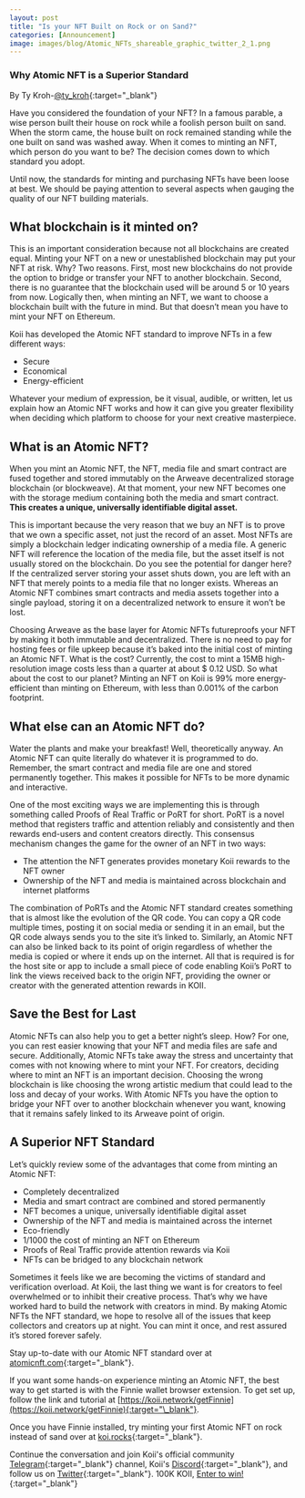 ```yaml
---
layout: post
title: "Is your NFT Built on Rock or on Sand?"
categories: [Announcement]
image: images/blog/Atomic_NFTs_shareable_graphic_twitter_2_1.png
---
```


### Why Atomic NFT is a Superior Standard

By Ty Kroh-[@ty_kroh](https://twitter.com/ty_kroh){:target="\_blank"}

Have you considered the foundation of your NFT? In a famous parable, a wise person built their house on rock while a foolish person built on sand. When the storm came, the house built on rock remained standing while the one built on sand was washed away. When it comes to minting an NFT, which person do you want to be? The decision comes down to which standard you adopt.

Until now, the standards for minting and purchasing NFTs have been loose at best. We should be paying attention to several aspects when gauging the quality of our NFT building materials.

## What blockchain is it minted on?

This is an important consideration because not all blockchains are created equal. Minting your NFT on a new or unestablished blockchain may put your NFT at risk. Why? Two reasons. First, most new blockchains do not provide the option to bridge or transfer your NFT to another blockchain. Second, there is no guarantee that the blockchain used will be around 5 or 10 years from now. Logically then, when minting an NFT, we want to choose a blockchain built with the future in mind. But that doesn’t mean you have to mint your NFT on Ethereum.

Koii has developed the Atomic NFT standard to improve NFTs in a few different ways:

- Secure
- Economical
- Energy-efficient

Whatever your medium of expression, be it visual, audible, or written, let us explain how an Atomic NFT works and how it can give you greater flexibility when deciding which platform to choose for your next creative masterpiece.

## What is an Atomic NFT?

When you mint an Atomic NFT, the NFT, media file and smart contract are fused together and stored immutably on the Arweave decentralized storage blockchain (or blockweave). At that moment, your new NFT becomes one with the storage medium containing both the media and smart contract. <b>This creates a unique, universally identifiable digital asset.</b>

This is important because the very reason that we buy an NFT is to prove that we own a specific asset, not just the record of an asset. Most NFTs are simply a blockchain ledger indicating ownership of a media file. A generic NFT will reference the location of the media file, but the asset itself is not usually stored on the blockchain. Do you see the potential for danger here? If the centralized server storing your asset shuts down, you are left with an NFT that merely points to a media file that no longer exists. Whereas an Atomic NFT combines smart contracts and media assets together into a single payload, storing it on a decentralized network to ensure it won’t be lost.

Choosing Arweave as the base layer for Atomic NFTs futureproofs your NFT by making it both immutable and decentralized. There is no need to pay for hosting fees or file upkeep because it’s baked into the initial cost of minting an Atomic NFT. What is the cost? Currently, the cost to mint a 15MB high-resolution image costs less than a quarter at about $ 0.12 USD. So what about the cost to our planet? Minting an NFT on Koii is 99% more energy-efficient than minting on Ethereum, with less than 0.001% of the carbon footprint.

## What else can an Atomic NFT do?

Water the plants and make your breakfast! Well, theoretically anyway. An Atomic NFT can quite literally do whatever it is programmed to do. Remember, the smart contract and media file are one and stored permanently together. This makes it possible for NFTs to be more dynamic and interactive.

One of the most exciting ways we are implementing this is through something called Proofs of Real Traffic or PoRT for short. PoRT is a novel method that registers traffic and attention reliably and consistently and then rewards end-users and content creators directly. This consensus mechanism changes the game for the owner of an NFT in two ways:

- The attention the NFT generates provides monetary Koii rewards to the NFT owner
- Ownership of the NFT and media is maintained across blockchain and internet platforms

The combination of PoRTs and the Atomic NFT standard creates something that is almost like the evolution of the QR code. You can copy a QR code multiple times, posting it on social media or sending it in an email, but the QR code always sends you to the site it’s linked to. Similarly, an Atomic NFT can also be linked back to its point of origin regardless of whether the media is copied or where it ends up on the internet. All that is required is for the host site or app to include a small piece of code enabling Koii’s PoRT to link the views received back to the origin NFT, providing the owner or creator with the generated attention rewards in KOII.

## Save the Best for Last

Atomic NFTs can also help you to get a better night’s sleep. How? For one, you can rest easier knowing that your NFT and media files are safe and secure. Additionally, Atomic NFTs take away the stress and uncertainty that comes with not knowing where to mint your NFT. For creators, deciding where to mint an NFT is an important decision. Choosing the wrong blockchain is like choosing the wrong artistic medium that could lead to the loss and decay of your works. With Atomic NFTs you have the option to bridge your NFT over to another blockchain whenever you want, knowing that it remains safely linked to its Arweave point of origin.

## A Superior NFT Standard

Let’s quickly review some of the advantages that come from minting an Atomic NFT:

- Completely decentralized
- Media and smart contract are combined and stored permanently
- NFT becomes a unique, universally identifiable digital asset
- Ownership of the NFT and media is maintained across the internet
- Eco-friendly
- 1/1000 the cost of minting an NFT on Ethereum
- Proofs of Real Traffic provide attention rewards via Koii
- NFTs can be bridged to any blockchain network

Sometimes it feels like we are becoming the victims of standard and verification overload. At Koii, the last thing we want is for creators to feel overwhelmed or to inhibit their creative process. That’s why we have worked hard to build the network with creators in mind. By making Atomic NFTs the NFT standard, we hope to resolve all of the issues that keep collectors and creators up at night. You can mint it once, and rest assured it’s stored forever safely.

Stay up-to-date with our Atomic NFT standard over at [atomicnft.com](https://atomicnft.com/en/){:target="\_blank"}.

If you want some hands-on experience minting an Atomic NFT, the best way to get started is with the Finnie wallet browser extension. To get set up, follow the link and tutorial at [https://koii.network/getFinnie](https://koii.network/getFinnie){:target="\_blank"}.

Once you have Finnie installed, try minting your first Atomic NFT on rock instead of sand over at [koi.rocks](https://koi.rocks/){:target="\_blank"}.

Continue the conversation and join Koii's official community [Telegram](https://t.me/joinchat/OEHs_8T9-8ZhZmU5){:target="\_blank"} channel, Koii's [Discord](https://discord.com/invite/SDwgnjxNEn){:target="\_blank"}, and follow us on [Twitter](https://twitter.com/KoiiNetwork){:target="\_blank"}. 100K KOII, [Enter to win!](https://gleam.io/c3Cwz/-welcome-to-the-koii-drop-){:target="\_blank"}

